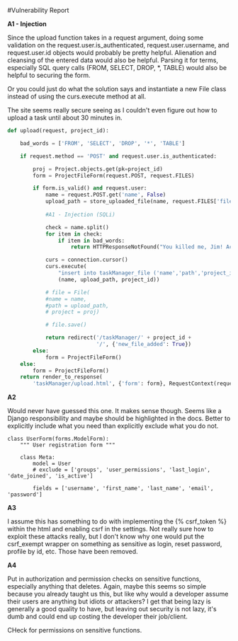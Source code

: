 #Vulnerability Report

**A1 - Injection**

Since the upload function takes in a request argument, doing some validation on the request.user.is_authenticated, request.user.username, and request.user.id objects would probably be pretty helpful. Alienation and cleansing of the entered data would also be helpful. Parsing it for terms, especially SQL query calls (FROM, SELECT, DROP, *, TABLE) would also be helpful to securing the form.

Or you could just do what the solution says and instantiate a new File class instead of using the curs.execute method at all. 

The site seems really secure seeing as I couldn't even figure out how to upload a task until about 30 minutes in.

```Python
def upload(request, project_id):

    bad_words = ['FROM', 'SELECT', 'DROP', '*', 'TABLE']

    if request.method == 'POST' and request.user.is_authenticated:

        proj = Project.objects.get(pk=project_id)
        form = ProjectFileForm(request.POST, request.FILES)

        if form.is_valid() and request.user:
            name = request.POST.get('name', False)
            upload_path = store_uploaded_file(name, request.FILES['file'])
            
            #A1 - Injection (SQLi)

            check = name.split()
            for item in check:
                if item in bad_words:
                    return HTTPResponseNotFound("You killed me, Jim! Actually you tried to SQL inject us, but we caught you.")

            curs = connection.cursor()
            curs.execute(
                "insert into taskManager_file ('name','path','project_id') values ('%s','%s',%s)" %
                (name, upload_path, project_id))

            # file = File(
            #name = name,
            #path = upload_path,
            # project = proj)

            # file.save()

            return redirect('/taskManager/' + project_id +
                            '/', {'new_file_added': True})
        else:
            form = ProjectFileForm()
    else:
        form = ProjectFileForm()
    return render_to_response(
        'taskManager/upload.html', {'form': form}, RequestContext(request))
```


**A2**

Would never have guessed this one. It makes sense though. Seems like a Django responsibility and maybe should be highlighted in the docs. Better to explicitly include what you need than explicitly exclude what you do not. 

```
class UserForm(forms.ModelForm):
    """ User registration form """

    class Meta:
        model = User
        # exclude = ['groups', 'user_permissions', 'last_login', 'date_joined', 'is_active']

        fields = ['username', 'first_name', 'last_name', 'email', 'password']
```

**A3**

I assume this has something to do with implementing the {% csrf_token %} within the html and enabling csrf in the settings. 
Not really sure how to exploit these attacks really, but I don't know why one would put the csrf_exempt wrapper on something as sensitive as login, reset password, profile by id, etc. Those have been removed.

**A4**

Put in authorization and permission checks on sensitive functions, especially anything that deletes. Again, maybe this seems so simple because you already taught us this, but like why would a developer assume their users are anything but idiots or attackers? I get that being lazy is generally a good quality to have, but leaving out security is not lazy, it's dumb and could end up costing the developer their job/client.

CHeck for permissions on sensitive functions.